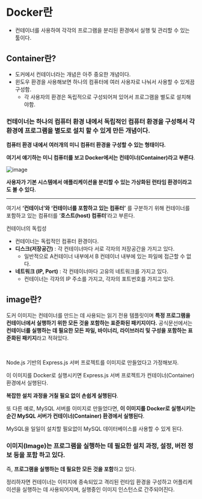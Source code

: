 # Docker란

- 컨테이너를 사용하여 각각의 프로그램을 분리된 환경에서 실행 및 관리할 수 있는 툴이다.

## Container란?

- 도커에서 컨테이너라는 개념은 아주 중요한 개념이다.
- 윈도우 환경을 사용해보면 하나의 컴퓨터에 여러 사용자로 나눠서 사용할 수 있게끔 구성함.
    - 각 사용자의 환경은 독립적으로 구성되어져 있어서 프로그램을 별도로 설치해야함.
    

### 컨테이너는 하나의 컴퓨터 환경 내에서 독립적인 컴퓨터 환경을 구성해서 각 환경에 프로그램을 별도로 설치 할 수 있게 만든 개념이다.

**컴퓨터 환경 내에서 여러개의 미니 컴퓨터 환경을 구성할 수 있는 형태이다.**

**여기서 얘기하는 미니 컴퓨터를 보고 Docker에서는 컨테이너(Container)라고 부른다**.

![image](https://github.com/user-attachments/assets/c790253d-1baf-485f-bf3d-dd7f04e95852)

**사용자가 기본 시스템에서 애플리케이션을 분리할 수 있는 가상화된 런타임 환경이라고도 볼 수 있다.**


---

여기서 **‘컨테이너’와 ‘컨테이너를 포함하고 있는 컴퓨터’** 를 구분하기 위해 컨테이너를 포함하고 있는 컴퓨터를 ‘**호스트(host) 컴퓨터**’라고 부른다.

컨테이너의 독립성

- 컨테이너는 독립적인 컴퓨터 환경이다.
- **디스크(저장공간)** : 각 컨테이너마다 서로 각자의 저장공간을 가지고 있다.
    - 일반적으로 A컨테이너 내부에서 B 컨테이너 내부에 있는 파일에 접근할 수 없다.
- **네트워크 (IP, Port)** : 각 컨테이너마다 고유의 네트워크를 가지고 있다.
    - 컨테이너는 각자의 IP 주소를 가지고, 각자의 포트번호를 가지고 있다.

## image란?

도커 이미지는 컨테이너를 만드는 데 사용되는 읽기 전용 템플릿이며
**특정 프로그램을 컨테이너에서 실행하기 위한 모든 것을 포함하는 표준화된 패키지이다.**
공식문선에서는 **컨테이너를 실행하는 데 필요한 모든 파일, 바이너리, 라이브러리 및 구성을 포함하는 표준화된 패키지**라고 적혀있다.

<br>


Node.js 기반의 Express.js 서버 프로젝트를 이미지로 만들었다고 가정해보자.

이 이미지를 Docker로 실행시키면 Express.js 서버 프로젝트가 컨테이너(Container) 환경에서 실행된다. 

**복잡한 설치 과정을 거칠 필요 없이 손쉽게 실행된다**. 

또 다른 예로, MySQL 서버를 이미지로 만들었다면, **이 이미지를 Docker로 실행시키는 순간 MySQL 서버가 컨테이너(Container) 환경에서 실행된다**. 

MySQL을 일일이 설치할 필요없이 MySQL 데이터베이스를 사용할 수 있게 된다. 

  
### 이미지(Image)는 **프로그램을 실행하는 데 필요한 설치 과정, 설정, 버전 정보 등을 포함** 하고 있다. <br>
즉, **프로그램을 실행하는 데 필요한 모든 것을 포함**하고 있다. 


정리하자면 컨테이너는 이미지에 종속되있고 격리된 런타임 환경을 구성하고 어플리케이션을 실행하는 데 사용되어지며, 실행중인 이미지 인스턴스로 간주되어진다.






